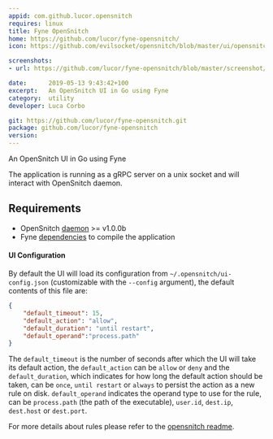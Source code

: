 ```yaml
---
appid: com.github.lucor.opensnitch
requires: linux
title: Fyne OpenSnitch
home: https://github.com/lucor/fyne-opensnitch/
icon: https://github.com/evilsocket/opensnitch/blob/master/ui/opensnitch/res/icon.png?raw=true

screenshots:
- url: https://github.com/lucor/fyne-opensnitch/blob/master/screenshot/ask_rule.png?raw=true

date:      2019-05-13 9:43:42+100
excerpt:   An OpenSnitch UI in Go using Fyne
category:  utility
developer: Luca Corbo

git: https://github.com/lucor/fyne-opensnitch.git
package: github.com/lucor/fyne-opensnitch
version: 
---
```


An OpenSnitch UI in Go using Fyne

The application is running as a gRPC server on a unix socket and will interact with OpenSnitch daemon.

## Requirements

- OpenSnitch [daemon](https://github.com/evilsocket/opensnitch#daemon) >= v1.0.0b
- Fyne [dependencies](https://github.com/fyne-io/fyne#prerequisites) to compile the application

#### UI Configuration

By default the UI will load its configuration from `~/.opensnitch/ui-config.json` (customizable with the `--config` argument), the default contents of this file are:

```json
{
    "default_timeout": 15,
    "default_action": "allow",
    "default_duration": "until restart",
    "default_operand":"process.path"
}
```

The `default_timeout` is the number of seconds after which the UI will take its
default action, the `default_action` can be `allow` or `deny` and the
`default_duration`, which indicates for how long the default action should be
taken, can be `once`, `until restart` or `always` to persist the action as a new
rule on disk. `default_operand` indicates the operand type to use for
the rule, can be `process.path` (the path of the executable), `user.id`,
`dest.ip`, `dest.host` or `dest.port`.

For more details about rules please refer to the [opensnitch readme](https://github.com/evilsocket/opensnitch/blob/master/README.md#rules).
 
